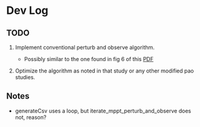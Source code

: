 # Dev Log

## TODO
1. Implement conventional perturb and observe algorithm.
    - Possibly similar to the one found in fig 6 of this [PDF](https://www.sciencedirect.com/science/article/pii/S2772671124003875#eqn0005)

2. Optimize the algorithm as noted in that study or any other modified pao studies. 

## Notes
- generateCsv uses a loop, but iterate_mppt_perturb_and_observe does not, reason?

